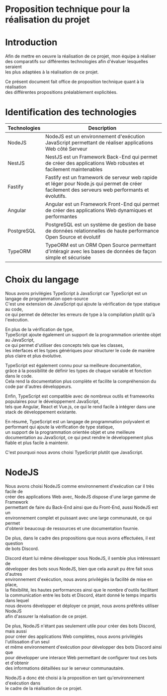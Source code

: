 # Proposition technique pour la réalisation du projet

# Introduction

Afin de mettre en oeuvre la réalisation de ce projet, mon équipe à réaliser<br>
des comparatifs sur différentes technologies afin d'évaluer lesquelles seraient<br>
les plus adaptées à la réalisation de ce projet.<br>

Ce présent document fait office de proposition technique quant à la réalisation<br>
des différentes propositions préalablement explicitées.<br>

# Identification des technologies 

| Technologies | Description                                                                                                         |
| ------------ | ------------------------------------------------------------------------------------------------------------------- |
| NodeJS       | NodeJS est un environnement d'exécution JavaScript permettant de réaliser applications Web côté Serveur             |
| NestJS       | NestJS est un Framework Back-End qui permet de créer des applications Web robustes et facilement maintenables       |
| Fastify      |  Fastify est un framework de serveur web rapide et léger pour Node.js qui permet de créer facilement des serveurs web performants et évolutifs. |
| Angular      | Angular est un Framework Front-End qui permet de créer des applications Web dynamiques et performantes              |
| PostgreSQL   | PostgreSQL est un système de gestion de base de données relationnelles de haute performance Open Source et évolutif |
| TypeORM      | TypeORM est un ORM Open Source permettant d'intéragir avec les bases de données de façon simple et sécurisée        |

# Choix du langage

Nous avons privilégies TypeScript à JavaScript car TypeScript est un langage de programmation open-source<br>
C'est une extension de JavaScript qui ajoute la vérification de type statique au code,<br>
ce qui permet de détecter les erreurs de type à la compilation plutôt qu'à l'exécution.<br>

En plus de la vérification de type,<br>
TypeScript ajoute également un support de la programmation orientée objet au JavaScript,<br> 
ce qui permet d'utiliser des concepts tels que les classes,<br> 
les interfaces et les types génériques pour structurer le code de manière plus claire et plus évolutive.<br>

TypeScript est également connu pour sa meilleure documentation, <br>
grâce à la possibilité de définir les types de chaque variable et fonction dans le code.<br> 
Cela rend la documentation plus complète et facilite la compréhension du code par d'autres développeurs.<br>

Enfin, TypeScript est compatible avec de nombreux outils et frameworks populaires pour le développement JavaScript,<br> 
tels que Angular, React et Vue.js, ce qui le rend facile à intégrer dans une stack de développement existante.<br>

En résumé, TypeScript est un langage de programmation polyvalent et performant qui ajoute la vérification de type statique,<br> 
un support de la programmation orientée objet et une meilleure documentation au JavaScript, ce qui peut rendre le développement plus fiable et plus facile à maintenir.<br>

C'est pourquoi nous avons choisi TypeScript plutôt que JavaScript.

# NodeJS

Nous avons choisi NodeJS comme environnement d'exécution car il très facile de<br>
créer des applications Web avec, NodeJS dispose d'une large gamme de Framework<br>
permettant de faire du Back-End ainsi que du Front-End, aussi NodeJS est un<br>
environnement complet et puissant avec une large communauté, ce qui permet<br>
d'obtenir beaucoup de ressources et une documentation fournie.<br>

De plus, dans le cadre des propositions que nous avons effectuées, il est question<br>
de bots Discord.<br>

Discord étant lui même développer sous NodeJS, il semble plus intéressant de<br>
développer des bots sous NodeJS, bien que cela aurait pu être fait sous d'autres<br>
environnement d'exécution, nous avons privilégiés la facilité de mise en place,<br>
la fléxibilité, les hautes performances ainsi que le nombre d'outils facilitant<br>
la communication entre les bots et Discord, étant donné le temps impartis dans lequel<br>
nous devons développer et déployer ce projet, nous avons préférés utiliser NodeJS<br>
afin d'assurer la réalisation de ce projet.<br>

De plus, NodeJS n'étant pas seulement utile pour créer des bots Discord, mais aussi<br>
pour créer des applications Web complètes, nous avons privilégiés l'utilissation d'un seul<br>
et même environnement d'exécution pour développer des bots Discord ainsi que<br>
pour développer une interace Web permettant de configurer tout ces bots et d'obtenir<br>
des informations détaillées sur le serveur communautaire.<br>

NodeJS a donc été choisi à la proposition en tant qu'environnement d'exécution dans<br>
le cadre de la réalisation de ce projet.<br>